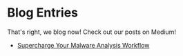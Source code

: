 # Blog Entries
That's right, we blog now! Check out our posts on Medium!
- [Supercharge Your Malware Analysis Workflow](https://medium.com/@kevin.hardy-cooper/supercharge-your-malware-analysis-workflow-b7e2b08c2fc9)

